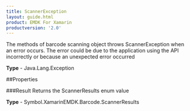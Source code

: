 ```yaml
---
title: ScannerException
layout: guide.html
product: EMDK For Xamarin
productversion: '2.0'
---
```

The methods of barcode scanning object throws ScannerException when an error occurs. The error could be due to the application using the API incorrectly or because an unexpected error occurred

**Type** - Java.Lang.Exception

##Properties

###Result
Returns the ScannerResults enum value

**Type** - Symbol.XamarinEMDK.Barcode.ScannerResults















